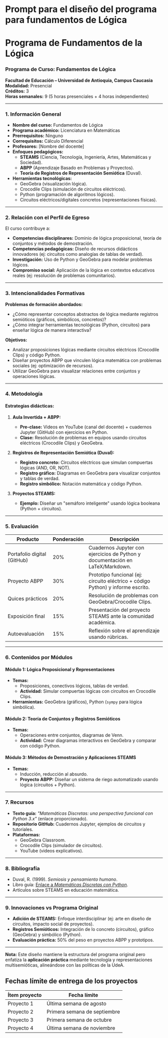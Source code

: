 # Prompt para el diseño del programa para fundamentos de Lógica  



# Programa de Fundamentos de la Lógica  

### **Programa de Curso: Fundamentos de Lógica**  
**Facultad de Educación – Universidad de Antioquia, Campus Caucasia**  
**Modalidad:** Presencial  
**Créditos:** 3  
**Horas semanales:** 9 (5 horas presenciales + 4 horas independientes)  

---

### **1. Información General**  
- **Nombre del curso:** Fundamentos de Lógica  
- **Programa académico:** Licenciatura en Matemáticas  
- **Prerrequisitos:** Ninguno  
- **Correquisitos:** Cálculo Diferencial  
- **Profesores:** [Nombre del docente]  
- **Enfoques pedagógicos:**  
  - **STEAMS** (Ciencia, Tecnología, Ingeniería, Artes, Matemáticas y Sociedad).  
  - **ABPP** (Aprendizaje Basado en Problemas y Proyectos).  
  - **Teoría de Registros de Representación Semiótica** (Duval).  
- **Herramientas tecnológicas:**  
  - GeoGebra (visualización lógica).  
  - Crocodile Clips (simulación de circuitos eléctricos).  
  - Python (programación de algoritmos lógicos).  
  - Circuitos eléctricos/digitales concretos (representaciones físicas).  

---

### **2. Relación con el Perfil de Egreso**  
El curso contribuye a:  
- **Competencias disciplinares:** Dominio de lógica proposicional, teoría de conjuntos y métodos de demostración.  
- **Competencias pedagógicas:** Diseño de recursos didácticos innovadores (ej: circuitos como analogías de tablas de verdad).  
- **Investigación:** Uso de Python y GeoGebra para modelar problemas lógicos.  
- **Compromiso social:** Aplicación de la lógica en contextos educativos reales (ej: resolución de problemas comunitarios).  

---

### **3. Intencionalidades Formativas**  
**Problemas de formación abordados:**  
- ¿Cómo representar conceptos abstractos de lógica mediante registros semióticos (gráficos, simbólicos, concretos)?  
- ¿Cómo integrar herramientas tecnológicas (Python, circuitos) para enseñar lógica de manera interactiva?  

**Objetivos:**  
- Analizar proposiciones lógicas mediante circuitos eléctricos (Crocodile Clips) y código Python.  
- Diseñar proyectos ABPP que vinculen lógica matemática con problemas sociales (ej: optimización de recursos).  
- Utilizar GeoGebra para visualizar relaciones entre conjuntos y operaciones lógicas.  

---

### **4. Metodología**  
#### **Estrategias didácticas:**  
1. **Aula Invertida + ABPP:**  
   - **Pre-clase:** Videos en YouTube (canal del docente) + cuadernos Jupyter (GitHub) con ejercicios en Python.  
   - **Clase:** Resolución de problemas en equipos usando circuitos eléctricos (Crocodile Clips) y GeoGebra.  

2. **Registros de Representación Semiótica (Duval):**  
   - **Registro concreto:** Circuitos eléctricos que simulan compuertas lógicas (AND, OR, NOT).  
   - **Registro gráfico:** Diagramas en GeoGebra para visualizar conjuntos y tablas de verdad.  
   - **Registro simbólico:** Notación matemática y código Python.  

3. **Proyectos STEAMS:**  
   - **Ejemplo:** Diseñar un "semáforo inteligente" usando lógica booleana (Python + circuitos).  

---

### **5. Evaluación**  
| **Producto**                  | **Ponderación** | **Descripción**                                                                 |
|-------------------------------|----------------|---------------------------------------------------------------------------------|
| Portafolio digital (GitHub)   | 20%            | Cuadernos Jupyter con ejercicios de Python y documentación en LaTeX/Markdown.   |
| Proyecto ABPP                 | 30%            | Prototipo funcional (ej: circuito eléctrico + código Python) y informe escrito. |
| Quices prácticos              | 20%            | Resolución de problemas con GeoGebra/Crocodile Clips.                           |
| Exposición final              | 15%            | Presentación del proyecto STEAMS ante la comunidad académica.                   |
| Autoevaluación                | 15%            | Reflexión sobre el aprendizaje usando rúbricas.                                 |

---

### **6. Contenidos por Módulos**  
#### **Módulo 1: Lógica Proposicional y Representaciones**  
- **Temas:**  
  - Proposiciones, conectivos lógicos, tablas de verdad.  
  - **Actividad:** Simular compuertas lógicas con circuitos en Crocodile Clips.  
- **Herramientas:** GeoGebra (gráficos), Python (`sympy` para lógica simbólica).  

#### **Módulo 2: Teoría de Conjuntos y Registros Semióticos**  
- **Temas:**  
  - Operaciones entre conjuntos, diagramas de Venn.  
  - **Actividad:** Crear diagramas interactivos en GeoGebra y comparar con código Python.  

#### **Módulo 3: Métodos de Demostración y Aplicaciones STEAMS**  
- **Temas:**  
  - Inducción, reducción al absurdo.  
  - **Proyecto ABPP:** Diseñar un sistema de riego automatizado usando lógica (circuitos + Python).  

---

### **7. Recursos**  
- **Texto guía:** *"Matemáticas Discretas: una perspectiva funcional con Python 3.x"* (enlace proporcionado).  
- **Repositorio GitHub:** Cuadernos Jupyter, ejemplos de circuitos y tutoriales.  
- **Plataformas:**  
  - GeoGebra Classroom.  
  - Crocodile Clips (simulador de circuitos).  
  - YouTube (videos explicativos).  

---

### **8. Bibliografía**  
- Duval, R. (1999). *Semiosis y pensamiento humano*.  
- Libro guía: [Enlace a *Matemáticas Discretas con Python*](https://ri.ujat.mx/handle/200.500.12107/3942).  
- Artículos sobre STEAMS en educación matemática.  

---

### **9. Innovaciones vs Programa Original**  
- **Adición de STEAMS:** Enfoque interdisciplinar (ej: arte en diseño de circuitos, impacto social de proyectos).  
- **Registros Semióticos:** Integración de lo concreto (circuitos), gráfico (GeoGebra) y simbólico (Python).  
- **Evaluación práctica:** 50% del peso en proyectos ABPP y prototipos.  

--- 

**Nota:** Este diseño mantiene la estructura del programa original pero enfatiza la **aplicación práctica** mediante tecnología y representaciones multisemióticas, alineándose con las políticas de la UdeA.
## Fechas límite de entrega de los proyectos   

|Ítem proyecto|Fecha límite|
|-------------|------------|
|Proyecto 1|Última semana de agosto|
|Proyecto 2|Primera semana de septiembre|
|Proyecto 3|Primera semana de octubre|
|Proyecto 4|Última semana de noviembre|

